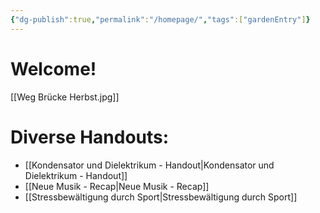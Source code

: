 ```yaml
---
{"dg-publish":true,"permalink":"/homepage/","tags":["gardenEntry"]}
---
```


# Welcome!
[[Weg Brücke Herbst.jpg]]
# Diverse Handouts:
- [[Kondensator und Dielektrikum - Handout\|Kondensator und Dielektrikum - Handout]]
- [[Neue Musik - Recap\|Neue Musik - Recap]]
- [[Stressbewältigung durch Sport\|Stressbewältigung durch Sport]]